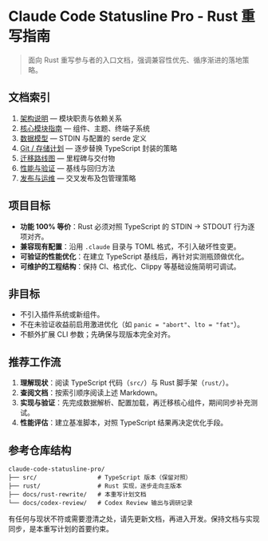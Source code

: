 # Claude Code Statusline Pro - Rust 重写指南

> 面向 Rust 重写参与者的入口文档，强调兼容性优先、循序渐进的落地策略。

## 文档索引

1. [架构说明](./architecture.md) — 模块职责与依赖关系
2. [核心模块指南](./core-modules.md) — 组件、主题、终端子系统
3. [数据模型](./data-structures.md) — STDIN 与配置的 serde 定义
4. [Git / 存储计划](./git-storage.md) — 逐步替换 TypeScript 封装的策略
5. [迁移路线图](./migration-plan.md) — 里程碑与交付物
6. [性能与验证](./performance-testing.md) — 基线与回归方法
7. [发布与运维](./release-strategy.md) — 交叉发布及包管理策略

## 项目目标

- **功能 100% 等价**：Rust 必须对照 TypeScript 的 STDIN → STDOUT 行为逐项对齐。
- **兼容现有配置**：沿用 `.claude` 目录与 TOML 格式，不引入破坏性变更。
- **可验证的性能优化**：在建立 TypeScript 基线后，再针对实测瓶颈做优化。
- **可维护的工程结构**：保持 CI、格式化、Clippy 等基础设施简明可调试。

## 非目标

- 不引入插件系统或新组件。
- 不在未验证收益前启用激进优化（如 `panic = "abort"`、`lto = "fat"`）。
- 不额外扩展 CLI 参数；先确保与现版本完全对齐。

## 推荐工作流

1. **理解现状**：阅读 TypeScript 代码（`src/`）与 Rust 脚手架（`rust/`）。
2. **查阅文档**：按索引顺序阅读上述 Markdown。
3. **实现与验证**：先完成数据解析、配置加载，再迁移核心组件，期间同步补充测试。
4. **性能评估**：建立基准脚本，对照 TypeScript 结果再决定优化手段。

## 参考仓库结构

```
claude-code-statusline-pro/
├── src/                 # TypeScript 版本（保留对照）
├── rust/                # Rust 实现，逐步走向主版本
├── docs/rust-rewrite/   # 本重写计划文档
└── docs/codex-review/   # Codex Review 输出与调研记录
```

有任何与现状不符或需要澄清之处，请先更新文档，再进入开发。保持文档与实现同步，是本重写计划的首要约束。
